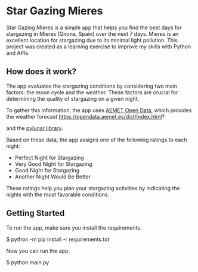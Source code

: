 # Star Gazing Mieres

Star Gazing Mieres is a simple app that helps you find the best days for stargazing in Mieres (Girona, Spain) over the next 7 days. Mieres is an excellent location for stargazing due to its minimal light pollution. This project was created as a learning exercise to improve my skills with Python and APIs.

## How does it work?

The app evaluates the stargazing conditions by considering two main factors: the moon cycle and the weather. These factors are crucial for determining the quality of stargazing on a given night.

To gather this information, the app uses [AEMET Open Data](https://opendata.aemet.es/centrodedescargas/inicio), which provides the weather forecast https://opendata.aemet.es/dist/index.html?

and the [pylunar library](https://pypi.org/project/pylunar/).

Based on these data, the app assigns one of the following ratings to each night:

* Perfect Night for Stargazing
* Very Good Night for Stargazing
* Good Night for Stargazing
* Another Night Would Be Better

These ratings help you plan your stargazing activities by indicating the nights with the most favorable conditions.

## Getting Started

To run the app, make sure you install the requirements.

$ python -m pip install -r requirements.txt

Now you can run the app.

$ python main.py